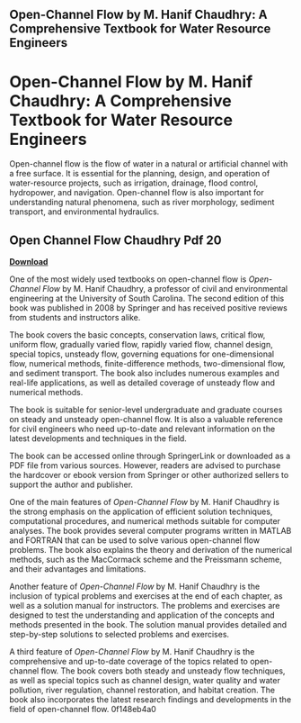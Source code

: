 ## Open-Channel Flow by M. Hanif Chaudhry: A Comprehensive Textbook for Water Resource Engineers

  
# Open-Channel Flow by M. Hanif Chaudhry: A Comprehensive Textbook for Water Resource Engineers
 
Open-channel flow is the flow of water in a natural or artificial channel with a free surface. It is essential for the planning, design, and operation of water-resource projects, such as irrigation, drainage, flood control, hydropower, and navigation. Open-channel flow is also important for understanding natural phenomena, such as river morphology, sediment transport, and environmental hydraulics.
 
## Open Channel Flow Chaudhry Pdf 20


[**Download**](https://www.google.com/url?q=https%3A%2F%2Ftlniurl.com%2F2tKakx&sa=D&sntz=1&usg=AOvVaw2qbUckHbB0a_bY2VByu4cJ)

 
One of the most widely used textbooks on open-channel flow is *Open-Channel Flow* by M. Hanif Chaudhry, a professor of civil and environmental engineering at the University of South Carolina. The second edition of this book was published in 2008 by Springer and has received positive reviews from students and instructors alike.
 
The book covers the basic concepts, conservation laws, critical flow, uniform flow, gradually varied flow, rapidly varied flow, channel design, special topics, unsteady flow, governing equations for one-dimensional flow, numerical methods, finite-difference methods, two-dimensional flow, and sediment transport. The book also includes numerous examples and real-life applications, as well as detailed coverage of unsteady flow and numerical methods.
 
The book is suitable for senior-level undergraduate and graduate courses on steady and unsteady open-channel flow. It is also a valuable reference for civil engineers who need up-to-date and relevant information on the latest developments and techniques in the field.
 
The book can be accessed online through SpringerLink or downloaded as a PDF file from various sources. However, readers are advised to purchase the hardcover or ebook version from Springer or other authorized sellers to support the author and publisher.
  
One of the main features of *Open-Channel Flow* by M. Hanif Chaudhry is the strong emphasis on the application of efficient solution techniques, computational procedures, and numerical methods suitable for computer analyses. The book provides several computer programs written in MATLAB and FORTRAN that can be used to solve various open-channel flow problems. The book also explains the theory and derivation of the numerical methods, such as the MacCormack scheme and the Preissmann scheme, and their advantages and limitations.
 
Another feature of *Open-Channel Flow* by M. Hanif Chaudhry is the inclusion of typical problems and exercises at the end of each chapter, as well as a solution manual for instructors. The problems and exercises are designed to test the understanding and application of the concepts and methods presented in the book. The solution manual provides detailed and step-by-step solutions to selected problems and exercises.
 
A third feature of *Open-Channel Flow* by M. Hanif Chaudhry is the comprehensive and up-to-date coverage of the topics related to open-channel flow. The book covers both steady and unsteady flow techniques, as well as special topics such as channel design, water quality and water pollution, river regulation, channel restoration, and habitat creation. The book also incorporates the latest research findings and developments in the field of open-channel flow.
 0f148eb4a0
